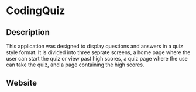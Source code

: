 # CodingQuiz


## Description
  This application was designed to display questions and answers in a quiz style format. 
  It is divided into three seprate screens, a home page where the user can start the quiz or view past high scores,
  a quiz page where the use can take the quiz, and a page containing the high scores.
  
  ## Website
  
  
